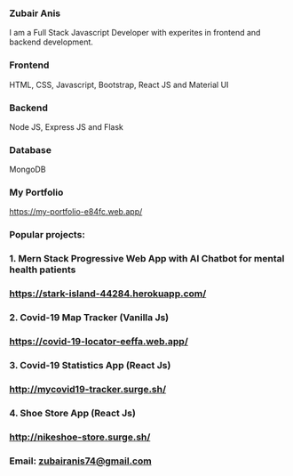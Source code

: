 ### Zubair Anis

I am a Full Stack Javascript Developer with experites in frontend and backend development.

### Frontend

HTML, CSS, Javascript, Bootstrap, React JS and Material UI 

### Backend

Node JS, Express JS and Flask

### Database

MongoDB

### My Portfolio

https://my-portfolio-e84fc.web.app/

### Popular projects:
### 1. Mern Stack Progressive Web App with AI Chatbot for mental health patients
### https://stark-island-44284.herokuapp.com/
### 2. Covid-19 Map Tracker (Vanilla Js)
### https://covid-19-locator-eeffa.web.app/
### 3. Covid-19 Statistics App (React Js)
### http://mycovid19-tracker.surge.sh/
### 4. Shoe Store App (React Js)
### http://nikeshoe-store.surge.sh/
### Email: zubairanis74@gmail.com







